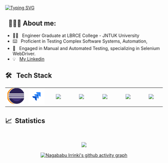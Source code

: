 [![Typing SVG](https://readme-typing-svg.demolab.com?font=Josefin+Sans&size=30&duration=1000&pause=500&color=00E4A9&width=400&&repeat=true&height=70&lines=Hey!;Nice+to+Meet+you...%F0%9F%98%83%09;I'm+NAGABABU+IRRINKI;Software+Test+Engineer)](https://git.io/typing-svg)

## &nbsp; 👨🏻‍💻 About me:

- 👨‍🎓 &nbsp; Engineer Graduate at LBRCE College - JNTUK University
- ⌨️ &nbsp; Proficient in Testing Complex Software Systems, Automation,
- 🌱 &nbsp; Engaged in Manual and Automated Testing, specializing in Selenium WebDriver.
- 💡 &nbsp; [My Linkedin](https://in.linkedin.com/in/nagababu-irrinki-ab434214b)


## 🛠 &nbsp; Tech Stack

<table >
<tr>
    <td align='center' width="100">
        <img src="https://raw.githubusercontent.com/nagababuirrinki/nagababuirrinki/master/img/Eclipse.gif" width="60">
    </td>
    <td align='center' width="100">
        <img src="https://raw.githubusercontent.com/nagababuirrinki/nagababuirrinki/master/img/Jira.gif" width="60" >
    </td>
   <td align='center'  width="100">
        <img src="https://bitbucket.org/devopslogosgifs/documents/raw/3d7efe6fe664138cc915523d7f8d789e6b0dae6f/gifs/Git.gif" width="80">
     <td align='center' width="100">
        <img src="https://upload.wikimedia.org/wikipedia/commons/thumb/d/d5/Selenium_Logo.png/1200px-Selenium_Logo.png" width="60" >
    </td>
   <td align='center' width="100">
        <img src="https://techstack-generator.vercel.app/java-icon.svg" width="120">
    </td>
    <td align='center'  width="100">
        <img src="https://images.viblo.asia/6f749850-3644-438f-86b7-5c1aa39aba3d.png" width="80">
    </td>
   <td align='center' width="100">
        <img src="https://techstack-generator.vercel.app/mysql-icon.svg" >
    </td>


</table>

## 📈 &nbsp;Statistics 



<br/>

<div align="center">

  ![](https://github-readme-streak-stats.herokuapp.com/?user=nagababuirrinki&theme=dark)
  
[![Nagababu Irrinki's github activity graph](https://github-readme-activity-graph.vercel.app/graph?username=nagababuirrinki&theme=react-dark)](https://github.com/nagababuirrinki/github-readme-activity-graph)

</div>
